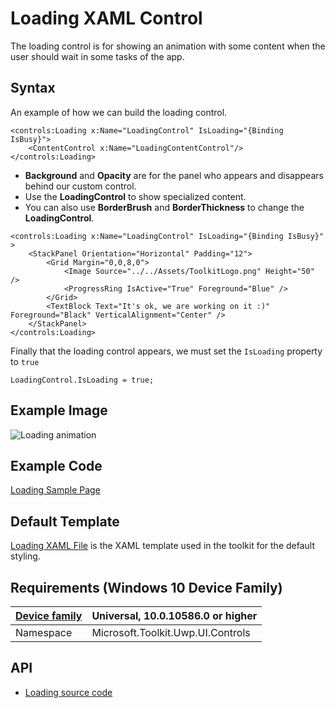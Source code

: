 # Loading XAML Control 

The loading control is for showing an animation with some content when the user should wait in some tasks of the app.

## Syntax

An example of how we can build the loading control.

``` xaml
<controls:Loading x:Name="LoadingControl" IsLoading="{Binding IsBusy}">
    <ContentControl x:Name="LoadingContentControl"/>
</controls:Loading>
```
- **Background** and **Opacity** are for the panel who appears and disappears behind our custom control.
- Use the **LoadingControl** to show specialized content.
- You can also use **BorderBrush** and **BorderThickness** to change the **LoadingControl**.

``` xaml
<controls:Loading x:Name="LoadingControl" IsLoading="{Binding IsBusy}"  >
    <StackPanel Orientation="Horizontal" Padding="12">
        <Grid Margin="0,0,8,0">
            <Image Source="../../Assets/ToolkitLogo.png" Height="50" />
            <ProgressRing IsActive="True" Foreground="Blue" />
        </Grid>
        <TextBlock Text="It's ok, we are working on it :)" Foreground="Black" VerticalAlignment="Center" />
    </StackPanel>
</controls:Loading>
```

 Finally that the loading control appears, we must set the `IsLoading` property to `true`

`LoadingControl.IsLoading = true;`


## Example Image

![Loading animation](../resources/images/LoadingXamlControl.gif "Loading Xaml Control")

## Example Code

[Loading Sample Page](https://github.com/Microsoft/UWPCommunityToolkit/tree/master/Microsoft.Toolkit.Uwp.SampleApp/SamplePages/Loading)

## Default Template 

[Loading XAML File](https://github.com/Microsoft/UWPCommunityToolkit/blob/master/Microsoft.Toolkit.Uwp.UI.Controls/Loading/Loading.xaml) is the XAML template used in the toolkit for the default styling.

## Requirements (Windows 10 Device Family)

| [Device family](http://go.microsoft.com/fwlink/p/?LinkID=526370) | Universal, 10.0.10586.0 or higher |
| --- | --- |
| Namespace | Microsoft.Toolkit.Uwp.UI.Controls |

## API

* [Loading source code](https://github.com/Microsoft/UWPCommunityToolkit/tree/master/Microsoft.Toolkit.Uwp.UI.Controls/Loading)

